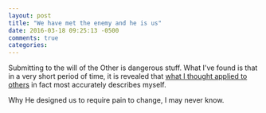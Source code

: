 ```yaml
---
layout: post
title: "We have met the enemy and he is us"
date: 2016-03-18 09:25:13 -0500
comments: true
categories: 
---
```


Submitting to the will of the Other is dangerous stuff. What I've found is that in a very short period of time, it is revealed that [what I thought applied to others](http://www.danielsjourney.com/2005/07/11/i-hope-theres-grace-in-this-town.html) in fact most accurately describes myself. 

Why He designed us to require pain to change, I may never know.
